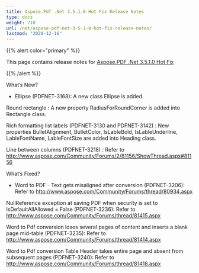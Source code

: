```yaml
---
title: Aspose.Pdf .Net 3.5.1.0 Hot Fix Release Notes
type: docs
weight: 710
url: /net/aspose-pdf-net-3-5-1-0-hot-fix-release-notes/
lastmod: "2020-12-16"
---
```


{{% alert color="primary" %}} 

This page contains release notes for [Aspose.PDF .Net 3.5.1.0 Hot Fix](http://www.aspose.com/downloads/pdf/net/new-releases/aspose.pdf-.net-3.5.1.0-hot-fix/)

{{% /alert %}} 

What’s New?

- Ellipse (PDFNET-3168): A new class 
  Ellipse is added.

Round rectangle : A new property 
RadiusForRoundCorner is added into Rectangle class.

Rich formatting list labels (PDFNET-3130 and PDFNET-3142) :
New properties BulletAlignment, BulletColor, IsLableBold, 
IsLableUnderline, LableFontName, LableFontSize are added into Heading class.

Line between columns (PDFNET-3218) : Refer 
to <http://www.aspose.com/Community/Forums/2/81156/ShowThread.aspx#81156>

What’s Fixed?

- Word to PDF - Text gets misaligned after conversion (PDFNET-3206): 
  Refer to <http://www.aspose.com/Community/Forums/thread/80934.aspx>

NullReference exception at saving PDF when security is set to 
IsDefaultAllAllowed = False (PDFNET-3236): Refer to 
<http://www.aspose.com/Community/Forums/thread/81415.aspx>

Word to Pdf conversion loses several pages of content and inserts a blank page 
mid-table (PDFNET-3235): 
Refer to <http://www.aspose.com/Community/Forums/thread/81414.aspx>

Word to Pdf conversion Table Header takes entire page and absent from 
subsequent pages (PDFNET-3240): 
Refer to <http://www.aspose.com/Community/Forums/thread/81418.aspx>
